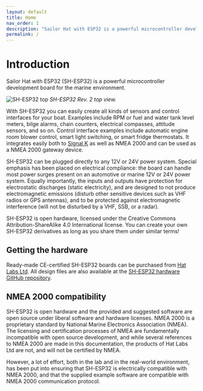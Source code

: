 ```yaml
---
layout: default
title: Home
nav_order: 1
description: "Sailor Hat with ESP32 is a powerful microcontroller development board for the marine environment."
permalink: /
---
```


# Introduction

Sailor Hat with ESP32 (SH-ESP32) is a powerful microcontroller development board for the marine environment.

![SH-ESP32 top]({{site.baseurl}}/media/sh-esp32_r2.0.0_top_render.jpg "SH-ESP32 Rev. 2 top view")
<a name="fig_top_view"></a>*SH-ESP32 Rev. 2 top view.*

With SH-ESP32 you can easily create all kinds of sensors and control interfaces for your boat.
Examples include RPM or fuel and water tank level meters, bilge alarms, chain counters, electrical compasses, attitude sensors, and so on.
Control interface examples include automatic engine room blower control, smart light switching, or smart fridge thermostats.
It integrates easily both to [Signal K](https://signalk.org/) as well as NMEA 2000 and can be used as a NMEA 2000 gateway device.

SH-ESP32 can be plugged directly to any 12V or 24V power system. 
Special emphasis has been placed on electrical compliance: the board can handle most power surges present on an automotive or marine 12V or 24V power system.
Equally importantly, the inputs and outputs have protection for electrostatic discharges (static electricity), and are designed to not produce electromagnetic emissions (disturb other sensitive devices such as VHF radios or GPS antennas), and to be protected against electromagnetic interference (will not be disturbed by a VHF, SSB, or a radar).

SH-ESP32 is open hardware, licensed under the Creative Commons Attribution-ShareAlike 4.0 International license.
You can create your own SH-ESP32 derivatives as long as you share them under similar terms!

## Getting the hardware

Ready-made CE-certified SH-ESP32 boards can be purchased from [Hat Labs Ltd](https://hatlabs.fi).
All design files are also available at the [SH-ESP32 hardware GitHub repository](https://github.com/hatlabs/sh-esp32-hardware/).

## NMEA 2000 compatibility

SH-ESP32 is open hardware and the provided and suggested software are open source under liberal software and hardware licenses. NMEA 2000 is a proprietary standard by National Marine Electronics Association (NMEA). The licensing and certification processes of NMEA are fundamentally incompatible with open source development, and while several references to NMEA 2000 are made in this documentation, the products of Hat Labs Ltd are not, and will not be certified by NMEA.

However, a lot of effort, both in the lab and in the real-world environment, has been put into ensuring that SH-ESP32 is electrically compatible with NMEA 2000, and that the supplied example software are compatible with NMEA 2000 communication protocol.

